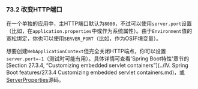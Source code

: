 ### 73.2 改变HTTP端口

在一个单独的应用中，主HTTP端口默认为`8080`，不过可以使用`server.port`设置（比如，在`application.properties`中或作为系统属性）。由于`Environment`值的宽松绑定，你也可以使用`SERVER_PORT`（比如，作为OS环境变量）。

想要创建`WebApplicationContext`但完全关闭HTTP端点，你可以设置`server.port=-1`（测试时可能有用）。具体详情可查看'Spring Boot特性'章节的[Section 27.3.4, “Customizing embedded servlet containers”](../IV. Spring Boot features/27.3.4 Customizing embedded servlet containers.md)，或[ServerProperties](https://github.com/spring-projects/spring-boot/tree/v2.0.0.M5/spring-boot-autoconfigure/src/main/java/org/springframework/boot/autoconfigure/web/ServerProperties.java)源码。
